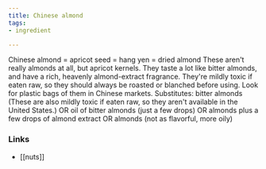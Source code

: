 ```yaml
---
title: Chinese almond
tags:
- ingredient

---
```

Chinese almond = apricot seed = hang yen = dried almond These aren't really almonds at all, but apricot kernels. They taste a lot like bitter almonds, and have a rich, heavenly almond-extract fragrance. They're mildly toxic if eaten raw, so they should always be roasted or blanched before using. Look for plastic bags of them in Chinese markets. Substitutes: bitter almonds (These are also mildly toxic if eaten raw, so they aren't available in the United States.) OR oil of bitter almonds (just a few drops) OR almonds plus a few drops of almond extract OR almonds (not as flavorful, more oily)

### Links

* [[nuts]]
